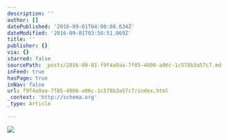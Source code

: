 ```yaml
---
description: ''
author: []
datePublished: '2016-09-01T04:00:08.634Z'
dateModified: '2016-09-01T03:56:51.069Z'
title: ''
publisher: {}
via: {}
starred: false
sourcePath: _posts/2016-09-01-f9f4a9aa-7f85-4806-a06c-1c578b3a57c7.md
inFeed: true
hasPage: true
inNav: false
url: f9f4a9aa-7f85-4806-a06c-1c578b3a57c7/index.html
_context: 'http://schema.org'
_type: Article

---
```

![](https://the-grid-user-content.s3-us-west-2.amazonaws.com/b0022afe-ce3f-46a1-986a-183325397a0b.jpg)